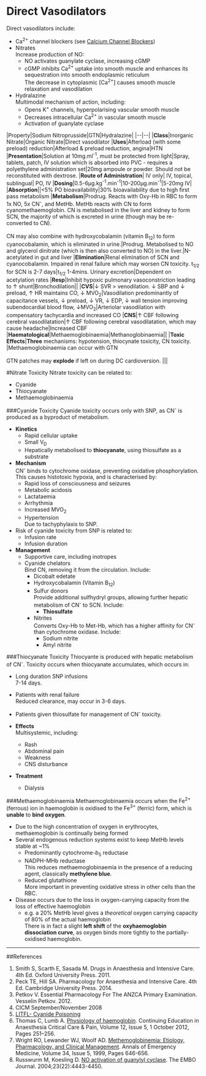 # Direct Vasodilators

Direct vasodilators include:
* Ca<sup>2+</sup> channel blockers (see [Calcium Channel Blockers](calcium_channel_blockers.md))
* Nitrates  
Increase production of NO:
	* NO activates guanylate cyclase, increasing cGMP
	* cGMP inhibits Ca<sup>2+</sup> uptake into smooth muscle and enhances its sequestration into smooth endoplasmic reticulum  
	The decrease in cytoplasmic [Ca<sup>2+</sup>] causes smooth muscle relaxation and vasodilation
* Hydralazine  
Multimodal mechanism of action, including:
	* Opens K<sup>+</sup> channels, hyperpolarising vascular smooth muscle
	* Decreases intracellular Ca<sup>2+</sup> in vascular smooth muscle
	* Activation of guanylate cyclase

|Property|Sodium Nitroprusside|GTN|Hydralazine|
|--|--|
|**Class**|Inorganic Nitrate|Organic Nitrate|Direct vasodilator
|**Uses**|Afterload (with some preload) reduction|Afterload & preload reduction, angina|HTN
|**Presentation**|Solution at 10mg.ml<sup>-1</sup>, must be protected from light|Spray, tablets, patch, IV solution which is absorbed into PVC - requires a polyethylene administration set|20mg ampoule or powder. Should not be reconstituted with dextrose.
|**Route of Administration**| IV only| IV, topical, sublingual| PO, IV
|**Dosing**|0.5-6µg.kg<sup>-1</sup>.min<sup>-1</sup>|10-200µg.min<sup>-1</sup>|5-20mg IV|
|**Absorption**||<5% PO bioavailability|30% bioavailability due to high first pass metabolism
|**Metabolism**|Prodrug. Reacts with Oxy-Hb in RBC to form 1x NO, 5x CN<sup>-</sup>, and MetHb. MetHb reacts with CN to form cyanomethaemoglobin. CN is metabolised in the liver and kidney to form SCN, the majority of which is excreted in urine (though may be re-converted to CN). <br><br> CN may also combine with hydroxycobalamin (vitamin B<sub>12</sub>) to form cyanocobalamin, which is eliminated in urine.|Prodrug. Metabolised to NO and glycerol dinitrate (which is then also converted to NO) in the liver.|N-acetylated in gut and liver
|**Elimination**|Renal elimination of SCN and cyanocobalamin. Impaired in renal failure which may worsen CN toxicity. t<sub>1/2</sub> for SCN is 2-7 days|t<sub>1/2</sub> 1-4mins. Urinary excretion|Dependent on acetylation rates
|**Resp**|Inhibit hypoxic pulmonary vasoconstriction leading to ↑ shunt|Bronchodilation||
|**CVS**|↓ SVR > venodilation. ↓ SBP and ↓ preload, ↑ HR maintains CO, ↓ MVO<sub>2</sub>|Vasodilation predominantly of capacitance vessels, ↓ preload, ↓ VR, ↓ EDP, ↓ wall tension improving subendocardial blood flow, ↓MVO<sub>2</sub>|Arteriolar vasodilation with compensatory tachycardia and increased CO
|**CNS**|↑ CBF following cerebral vasodilatation|↑ CBF following cerebral vasodilatation, which may cause headache|Increased CBF
|**Haematological**|Methaemoglobinaemia|Methanoglobinaemia||
|**Toxic Effects**|**Three** mechanisms: hypotension, thiocynate toxicity, CN toxicity. |Methaemoglobinaemia can occur with GTN <br><br> GTN patches may **explode** if left on during DC cardioversion. |||

#Nitrate Toxicity
Nitrate toxicity can be related to:
* Cyanide
* Thiocyanate
* Methaemoglobinaemia

###Cyanide Toxicity
Cyanide toxicity occurs only with SNP, as CN<sup>-</sup> is produced as a byproduct of metabolism.
* **Kinetics**  
	* Rapid cellular uptake
	* Small V<sub>D</sub>
	* Hepatically metabolised to **thiocyanate**, using thiosulfate as a substrate
* **Mechanism**  
CN<sup>-</sup> binds to cytochrome oxidase, preventing oxidative phosphorylation. This causes histotoxic hypoxia, and is characterised by:
	* Rapid loss of consciousness and seizures
	* Metabolic acidosis
	* Lactataemia
	* Arrhythmia
	* Increased MVO<sub>2</sub>
	* Hypertension  
	Due to tachyphylaxis to SNP.
* Risk of cyanide toxicity from SNP is related to:
	* Infusion rate
	* Infusion duration
* **Management**
	* Supportive care, including inotropes
	* Cyanide chelators  
	Bind CN<sup></sup>, removing it from the circulation. Include:
		* Dicobalt edetate
		* Hydroxycobalamin (Vitamin B<sub>12</sub>)
		* Sulfur donors  
		Provide additional sulfhydryl groups, allowing further hepatic metabolism of CN<sup>-</sup> to SCN. Include:
			* **Thiosulfate**
		* Nitrites  
		Converts Oxy-Hb to Met-Hb, which has a higher affinity for CN<sup>-</sup> than cytochrome oxidase. Include:
			* Sodium nitrite
			* Amyl nitrite

###Thiocyanate Toxicity
Thiocyante is produced with hepatic metabolism of CN<sup>-</sup>. Toxicity occurs when thiocyanate accumulates, which occurs in:
* Long duration SNP infusions  
7-14 days.
* Patients with renal failure  
Reduced clearance, may occur in 3-6 days.
* Patients given thiosulfate for management of CN<sup>-</sup> toxicity.


* **Effects**  
Multisystemic, including:
	* Rash
    * Abdominal pain
    * Weakness
    * CNS disturbance


* **Treatment**  
    * Dialysis

###Methaemoglobinaemia
Methaemoglobinaemia occurs when the Fe<sup>2+</sup> (ferrous) ion in haemoglobin is oxidised to the Fe<sup>3+</sup> (ferric) form, which is **unable** to **bind oxygen**.
* Due to the high concentration of oxygen in erythrocytes, methaemoglobin is continually being formed
* Several endogenous reduction systems exist to keep MetHb levels stable at ~1%
	* Predominantly cytochrome-*b*<sub>5</sub> reductase
	* NADPH-MHb reductase  
	This reduces methaemoglobinaemia in the presence of a reducing agent, classically **methylene blue**.
	* Reduced glutathione  
	More important in preventing oxidative stress in other cells than the RBC.
* Disease occurs due to the loss in oxygen-carrying capacity from the loss of effective haemoglobin  
	* e.g. a 20% MetHb level gives a *theoretical* oxygen carrying capacity of 80% of the actual haemoglobin  
	There is in fact a slight **left shift** of the **oxyhaemoglobin dissociation curve**, as oxygen binds more tightly to the partially-oxidised haemoglobin.


---

##References
1. Smith S, Scarth E, Sasada M. Drugs in Anaesthesia and Intensive Care. 4th Ed. Oxford University Press. 2011.
2. Peck TE, Hill SA. Pharmacology for Anaesthesia and Intensive Care. 4th Ed. Cambridge University Press. 2014.  
3. Petkov V. Essential Pharmacology For The ANZCA Primary Examination. Vesselin Petkov. 2012.
4. CICM September/November 2008
5. [LITFL- Cyanide Poisoning](http://lifeinthefastlane.com/ccc/cyanide-poisoning)
6. Thomas C, Lumb A. [Physiology of haemoglobin](https://academic.oup.com/bjaed/article/12/5/251/289041/Physiology-of-haemoglobin). Continuing Education in Anaesthesia Critical Care & Pain, Volume 12, Issue 5, 1 October 2012, Pages 251–256.
7. Wright RO, Lewander WJ, Woolf AD. [Methemoglobinemia: Etiology, Pharmacology, and Clinical Management](http://www.sciencedirect.com/science/article/pii/S0196064499701678). Annals of Emergency Medicine, Volume 34, Issue 5, 1999, Pages 646-656.
8. Russwurm M, Koesling D. [NO activation of guanylyl cyclase](https://www.ncbi.nlm.nih.gov/pmc/articles/PMC526456/). The EMBO Journal. 2004;23(22):4443-4450.